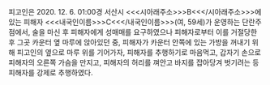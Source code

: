 피고인은 2020. 12. 6. 01:00경 서산시 <<<시아래주소>>>B<<</시아래주소>>>에 있는 피해자 <<<내국인이름>>>C<<</내국인이름>>>(여, 59세)가 운영하는 단란주점에서, 술을 마신 후 피해자에게 성매매를 요구하였으나 피해자로부터 이를 거절당한 후 그곳 카운터 옆 마루에 앉아있던 중, 피해자가 카운터 안쪽에 있는 가방을 꺼내기 위해 피고인의 옆으로 마루 위를 기어가자, 피해자를 추행하기로 마음먹고, 갑자기 손으로 피해자의 오른쪽 가슴을 만지고, 피해자의 허리를 껴안고 바지를 잡아당겨 벗기려는 등 피해자를 강제로 추행하였다.